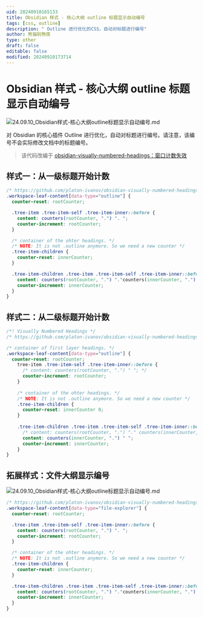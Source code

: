 ```yaml
---
uid: 20240910165133
title: Obsidian 样式 - 核心大纲 outline 标题显示自动编号
tags: [css, outline]
description: " Outline 进行优化的CSS，自动对标题进行编号"
author: 熊猫别熬夜
type: other
draft: false
editable: false
modified: 20240910173714
---
```


# Obsidian 样式 - 核心大纲 outline 标题显示自动编号

![24.09.10_Obsidian样式-核心大纲outline标题显示自动编号.md](https://cdn.pkmer.cn/images/202409101652696.png!pkmer)

对 Obsidian 的核心插件 Outline 进行优化，自动对标题进行编号。请注意，该编号不会实际修改文档中的标题编号。

> 该代码改编于 [obsidian-visually-numbered-headings：窗口计数失效](https://github.com/platon-ivanov/obsidian-visually-numbered-headings/issues/16)

## 样式一：从一级标题开始计数

```css
/* https://github.com/platon-ivanov/obsidian-visually-numbered-headings/issues/16 */
.workspace-leaf-content[data-type="outline"] {
  counter-reset: rootCounter;

  .tree-item .tree-item-self .tree-item-inner::before {
    content: counters(rootCounter, ".") ". ";
    counter-increment: rootCounter;
  }

  /* container of the ohter headings. */
  /* NOTE: It is not .outline anymore. So we need a new counter */
  .tree-item-children {
    counter-reset: innerCounter;
  }

  .tree-item-children .tree-item .tree-item-self .tree-item-inner::before {
    content: counters(rootCounter, ".") "."counters(innerCounter, ".") ". ";
    counter-increment: innerCounter;
  }
}

```

## 样式二：从二级标题开始计数

```css
/*! Visually Numbered Headings */
/* https://github.com/platon-ivanov/obsidian-visually-numbered-headings/issues/16 */

/* container of first layer headings. */
.workspace-leaf-content[data-type="outline"] {
  counter-reset: rootCounter;
	tree-item .tree-item-self .tree-item-inner::before {
	  /* content: counters(rootCounter, ".") " "; */
	  counter-increment: rootCounter;
	}
	
	/* container of the ohter headings. */
	/* NOTE: It is not .outline anymore. So we need a new counter */
	.tree-item-children {
	  counter-reset: innerCounter 0;
	}
	
	.tree-item-children .tree-item .tree-item-self .tree-item-inner::before {
	  /* content: counters(rootCounter, ".") "." counters(innerCounter, ".") " "; */
	  content: counters(innerCounter, ".") " ";
	  counter-increment: innerCounter;
	}
}
```

## 拓展样式：文件大纲显示编号

![24.09.10_Obsidian样式-核心大纲outline标题显示自动编号.md](https://cdn.pkmer.cn/images/202409101737437.png!pkmer)

```css
/* https://github.com/platon-ivanov/obsidian-visually-numbered-headings/issues/16 */
.workspace-leaf-content[data-type="file-explorer"] {
  counter-reset: rootCounter;

  .tree-item .tree-item-self .tree-item-inner::before {
    content: counters(rootCounter, ".") ". ";
    counter-increment: rootCounter;
  }

  /* container of the ohter headings. */
  /* NOTE: It is not .outline anymore. So we need a new counter */
  .tree-item-children {
    counter-reset: innerCounter;
  }

  .tree-item-children .tree-item .tree-item-self .tree-item-inner::before {
    content: counters(rootCounter, ".") "."counters(innerCounter, ".") ". ";
    counter-increment: innerCounter;
  }
}
```
